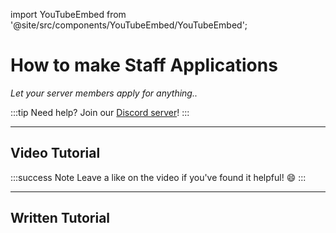 import YouTubeEmbed from '@site/src/components/YouTubeEmbed/YouTubeEmbed';

# How to make Staff Applications
*Let your server members apply for anything..*

:::tip
Need help? Join our [Discord server](https://dsc.gg/inventutor)!
:::

***

## Video Tutorial

<YouTubeEmbed videoId="vZmYcFYTgJo" title="YouTube Video" />

:::success Note
Leave a like on the video if you've found it helpful! 😄
:::

***

## Written Tutorial


